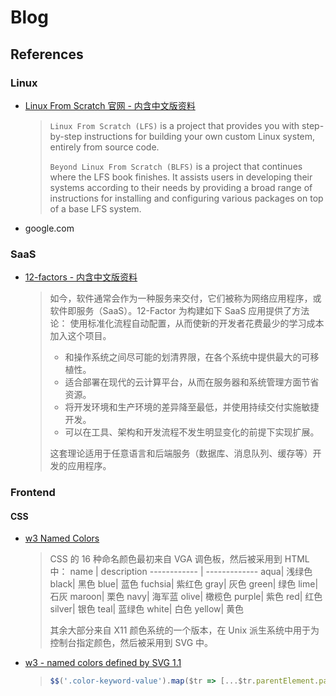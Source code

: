 # Blog

## References

### Linux

- [Linux From Scratch 官网 - 内含中文版资料](https://www.linuxfromscratch.org/)
  > `Linux From Scratch (LFS)` is a project that provides you with step-by-step instructions for building your own custom Linux system, entirely from source code.
  >
  > `Beyond Linux From Scratch (BLFS)` is a project that continues where the LFS book finishes. It assists users in developing their systems according to their needs by providing a broad range of instructions for installing and configuring various packages on top of a base LFS system.
- google.com

### SaaS

- [12-factors - 内含中文版资料](https://12factor.net/zh_cn/)
  > 如今，软件通常会作为一种服务来交付，它们被称为网络应用程序，或软件即服务（SaaS）。12-Factor 为构建如下 SaaS 应用提供了方法论：
  > 使用标准化流程自动配置，从而使新的开发者花费最少的学习成本加入这个项目。
  >
  > - 和操作系统之间尽可能的划清界限，在各个系统中提供最大的可移植性。
  > - 适合部署在现代的云计算平台，从而在服务器和系统管理方面节省资源。
  > - 将开发环境和生产环境的差异降至最低，并使用持续交付实施敏捷开发。
  > - 可以在工具、架构和开发流程不发生明显变化的前提下实现扩展。
  >
  > 这套理论适用于任意语言和后端服务（数据库、消息队列、缓存等）开发的应用程序。

### Frontend

#### CSS

- [w3 Named Colors](https://www.w3.org/TR/css-color-4/#color-keywords)
  > CSS 的 16 种命名颜色最初来自 VGA 调色板，然后被采用到 HTML 中：
  > name | description
  > ------------ | -------------
  > aqua| 浅绿色
  > black| 黑色
  > blue| 蓝色
  > fuchsia| 紫红色
  > gray| 灰色
  > green| 绿色
  > lime| 石灰
  > maroon| 栗色
  > navy| 海军蓝
  > olive| 橄榄色
  > purple| 紫色
  > red| 红色
  > silver| 银色
  > teal| 蓝绿色
  > white| 白色
  > yellow| 黄色
  >
  > 其余大部分来自 X11 颜色系统的一个版本，在 Unix 派生系统中用于为控制台指定颜色，然后被采用到 SVG 中。

- [w3 - named colors defined by SVG 1.1](https://www.w3.org/TR/SVG11/types.html#ColorKeywords)
  >
  > ```javascript
  > $$('.color-keyword-value').map($tr => [...$tr.parentElement.parentElement.children].map($td => $td.textContent)).map(([, a, b]) => [a, b.match(/\d+/g)]).filter(([, b]) => b[0]===b[1] && b[1]===b[2]).sort(([, b1], [, b2]) => b1[0]-b2[0])
  > ```
